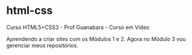 # html-css
 Curso HTML5+CSS3 - Prof Guanabara -  Curso em Vídeo

Aprendendo a criar sites com os Módulos 1 e 2. Agora no Módulo 3 vou gerenciar meus repositórios.